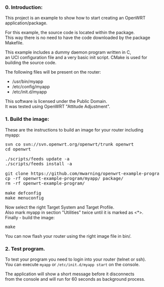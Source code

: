 ### 0. Introduction:

This project is an example to show how to start creating
an OpenWRT application/package.

For this example, the source code is located within the package.<br />
This way there is no need to have the code downloaded by the package
Makefile.

This example includes a dummy daemon program written in C,<br />
an UCI configuration file and a very basic init script.
CMake is used for building the source code.

The following files will be present on the router:

* /usr/bin/myapp
* /etc/config/myapp
* /etc/init.d/myapp

This software is licensed under the Public Domain.<br />
It was tested using OpenWRT "Attitude Adjustment".

### 1. Build the image:

These are the instructions to build an image
for your router including myapp:

<pre>
svn co svn://svn.openwrt.org/openwrt/trunk openwrt
cd openwrt

./scripts/feeds update -a
./scripts/feeds install -a

git clone https://github.com/mwarning/openwrt-example-program.git
cp -rf openwrt-example-program/myapp/ package/
rm -rf openwrt-example-program/

make defconfig
make menuconfig
</pre>

Now select the right Target System and Target Profile.<br />
Also mark myapp in section "Utilities" twice until it is marked as <*>.<br />
Finally - build the image:
<pre>
make
</pre>

You can now flash your router using the right image file in bin/.

### 2. Test program.

To test your program you need to login into your router (telnet or ssh).<br />
You can execute `myapp` or `/etc/init.d/myapp start` on the console.

The application will show a short message before it disconnects<br />
from the console and will run for 60 seconds as background process.
